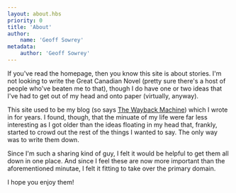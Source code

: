 ```yaml
---
layout: about.hbs
priority: 0
title: 'About'
author:
    name: 'Geoff Sowrey'
metadata:
    author: 'Geoff Sowrey'
---
```


If you've read the homepage, then you know this site is about stories. I'm not looking to write the Great Canadian Novel (pretty sure there's a host of people who've beaten me to that), though I do have one or two ideas that I've had to get out of my head and onto paper (virtually, anyway). 

This site used to be my blog (so says [The Wayback Machine](https://web.archive.org)) which I wrote in for years. I found, though, that the minuate of my life were far less interesting as I got older than the ideas floating in my head that, frankly, started to crowd out the rest of the things I wanted to say. The only way was to write them down. 

Since I'm such a sharing kind of guy, I felt it would be helpful to get them all down in one place. And since I feel these are now more important than the aforementioned minutae, I felt it fitting to take over the primary domain. 

I hope you enjoy them! 
